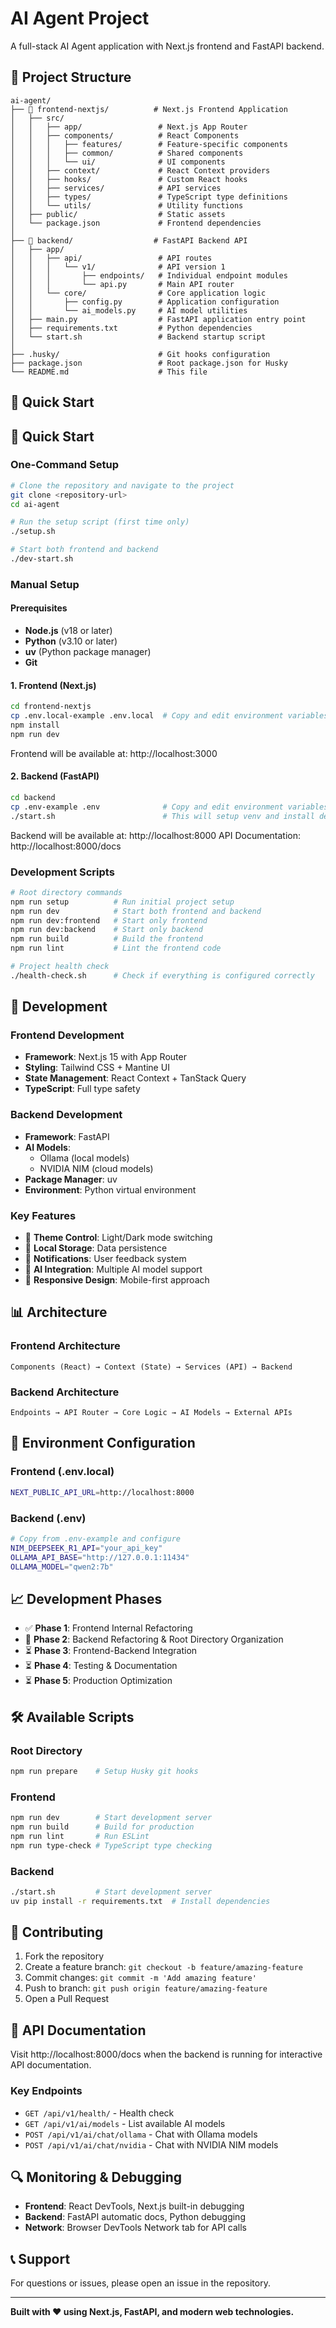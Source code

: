 # AI Agent Project

A full-stack AI Agent application with Next.js frontend and FastAPI backend.

## 📁 Project Structure

```
ai-agent/
├── 📁 frontend-nextjs/          # Next.js Frontend Application
│   ├── src/
│   │   ├── app/                 # Next.js App Router
│   │   ├── components/          # React Components
│   │   │   ├── features/        # Feature-specific components
│   │   │   ├── common/          # Shared components
│   │   │   └── ui/              # UI components
│   │   ├── context/             # React Context providers
│   │   ├── hooks/               # Custom React hooks
│   │   ├── services/            # API services
│   │   ├── types/               # TypeScript type definitions
│   │   └── utils/               # Utility functions
│   ├── public/                  # Static assets
│   └── package.json             # Frontend dependencies
│
├── 📁 backend/                  # FastAPI Backend API
│   ├── app/
│   │   ├── api/                 # API routes
│   │   │   └── v1/              # API version 1
│   │   │       ├── endpoints/   # Individual endpoint modules
│   │   │       └── api.py       # Main API router
│   │   └── core/                # Core application logic
│   │       ├── config.py        # Application configuration
│   │       └── ai_models.py     # AI model utilities
│   ├── main.py                  # FastAPI application entry point
│   ├── requirements.txt         # Python dependencies
│   └── start.sh                 # Backend startup script
│
├── .husky/                      # Git hooks configuration
├── package.json                 # Root package.json for Husky
└── README.md                    # This file
```

## 🚀 Quick Start

## 🚀 Quick Start

### One-Command Setup
```bash
# Clone the repository and navigate to the project
git clone <repository-url>
cd ai-agent

# Run the setup script (first time only)
./setup.sh

# Start both frontend and backend
./dev-start.sh
```

### Manual Setup

#### Prerequisites
- **Node.js** (v18 or later)
- **Python** (v3.10 or later)
- **uv** (Python package manager)
- **Git**

#### 1. Frontend (Next.js)

```bash
cd frontend-nextjs
cp .env.local-example .env.local  # Copy and edit environment variables
npm install
npm run dev
```

Frontend will be available at: http://localhost:3000

#### 2. Backend (FastAPI)

```bash
cd backend
cp .env-example .env              # Copy and edit environment variables
./start.sh                        # This will setup venv and install dependencies
```

Backend will be available at: http://localhost:8000
API Documentation: http://localhost:8000/docs

### Development Scripts

```bash
# Root directory commands
npm run setup          # Run initial project setup
npm run dev            # Start both frontend and backend
npm run dev:frontend   # Start only frontend
npm run dev:backend    # Start only backend
npm run build          # Build the frontend
npm run lint           # Lint the frontend code

# Project health check
./health-check.sh      # Check if everything is configured correctly
```

## 🔧 Development

### Frontend Development

- **Framework**: Next.js 15 with App Router
- **Styling**: Tailwind CSS + Mantine UI
- **State Management**: React Context + TanStack Query
- **TypeScript**: Full type safety

### Backend Development

- **Framework**: FastAPI
- **AI Models**: 
  - Ollama (local models)
  - NVIDIA NIM (cloud models)
- **Package Manager**: uv
- **Environment**: Python virtual environment

### Key Features

- 🎨 **Theme Control**: Light/Dark mode switching
- 💾 **Local Storage**: Data persistence
- 🔔 **Notifications**: User feedback system
- 🤖 **AI Integration**: Multiple AI model support
- 📱 **Responsive Design**: Mobile-first approach

## 📊 Architecture

### Frontend Architecture

```
Components (React) → Context (State) → Services (API) → Backend
```

### Backend Architecture

```
Endpoints → API Router → Core Logic → AI Models → External APIs
```

## 🔐 Environment Configuration

### Frontend (.env.local)

```bash
NEXT_PUBLIC_API_URL=http://localhost:8000
```

### Backend (.env)

```bash
# Copy from .env-example and configure
NIM_DEEPSEEK_R1_API="your_api_key"
OLLAMA_API_BASE="http://127.0.0.1:11434"
OLLAMA_MODEL="qwen2:7b"
```

## 📈 Development Phases

- ✅ **Phase 1**: Frontend Internal Refactoring
- 🔄 **Phase 2**: Backend Refactoring & Root Directory Organization  
- ⏳ **Phase 3**: Frontend-Backend Integration
- ⏳ **Phase 4**: Testing & Documentation
- ⏳ **Phase 5**: Production Optimization

## 🛠️ Available Scripts

### Root Directory
```bash
npm run prepare    # Setup Husky git hooks
```

### Frontend
```bash
npm run dev        # Start development server
npm run build      # Build for production
npm run lint       # Run ESLint
npm run type-check # TypeScript type checking
```

### Backend
```bash
./start.sh         # Start development server
uv pip install -r requirements.txt  # Install dependencies
```

## 🤝 Contributing

1. Fork the repository
2. Create a feature branch: `git checkout -b feature/amazing-feature`
3. Commit changes: `git commit -m 'Add amazing feature'`
4. Push to branch: `git push origin feature/amazing-feature`
5. Open a Pull Request

## 📝 API Documentation

Visit http://localhost:8000/docs when the backend is running for interactive API documentation.

### Key Endpoints

- `GET /api/v1/health/` - Health check
- `GET /api/v1/ai/models` - List available AI models
- `POST /api/v1/ai/chat/ollama` - Chat with Ollama models
- `POST /api/v1/ai/chat/nvidia` - Chat with NVIDIA NIM models

## 🔍 Monitoring & Debugging

- **Frontend**: React DevTools, Next.js built-in debugging
- **Backend**: FastAPI automatic docs, Python debugging
- **Network**: Browser DevTools Network tab for API calls

## 📞 Support

For questions or issues, please open an issue in the repository.

---

**Built with ❤️ using Next.js, FastAPI, and modern web technologies.**
